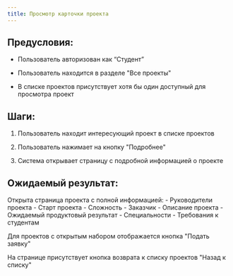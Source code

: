 ```yaml
---
title: Просмотр карточки проекта
---
```


## Предусловия:

-  Пользователь авторизован как “Студент”

-  Пользователь находится в разделе "Все проекты"

-  В списке проектов присутствует хотя бы один доступный для просмотра проект

## Шаги:

1. Пользователь находит интересующий проект в списке проектов

2. Пользователь нажимает на кнопку "Подробнее"

3. Система открывает страницу с подробной информацией о проекте

## Ожидаемый результат:

Открыта страница проекта с полной информацией:
	- Руководители проекта
	- Старт проекта
	- Сложность
	- Заказчик
	- Описание проекта
	- Ожидаемый продуктовый результат
	- Специальности
	- Требования к студентам

Для проектов с открытым набором отображается кнопка "Подать заявку"

На странице присутствует кнопка возврата к списку проектов "Назад к списку"
